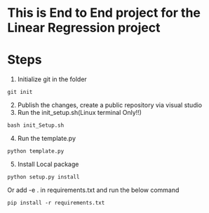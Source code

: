 # This is End to End project for the Linear Regression project

# Steps
1. Initialize git in the folder
```
git init
```
2. Publish the changes, create a public repository via visual studio
3. Run the init_setup.sh(Linux terminal Only!!) 
```
bash init_Setup.sh
```
4. Run the template.py
```
python template.py
```
5. Install Local package
```
python setup.py install
```
Or
add -e . in requirements.txt and run the below command
```
pip install -r requirements.txt
```